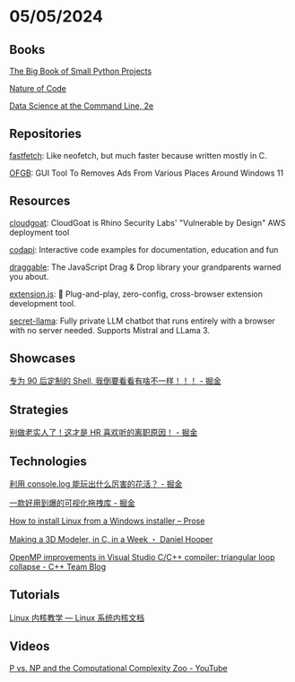# 05/05/2024

## Books
[The Big Book of Small Python Projects](https://inventwithpython.com/bigbookpython/)

[Nature of Code](https://natureofcode.com/)

[Data Science at the Command Line, 2e](https://jeroenjanssens.com/dsatcl/)

## Repositories
[fastfetch](https://github.com/fastfetch-cli/fastfetch): Like neofetch, but much faster because written mostly in C.

[OFGB](https://github.com/xM4ddy/OFGB): GUI Tool To Removes Ads From Various Places Around Windows 11

## Resources
[cloudgoat](https://github.com/RhinoSecurityLabs/cloudgoat): CloudGoat is Rhino Security Labs' "Vulnerable by Design" AWS deployment tool

[codapi](https://github.com/nalgeon/codapi): Interactive code examples for documentation, education and fun

[draggable](https://github.com/Shopify/draggable): The JavaScript Drag & Drop library your grandparents warned you about.

[extension.js](https://github.com/cezaraugusto/extension.js): 🧩 Plug-and-play, zero-config, cross-browser extension development tool.

[secret-llama](https://github.com/abi/secret-llama): Fully private LLM chatbot that runs entirely with a browser with no server needed. Supports Mistral and LLama 3.

## Showcases
[专为 90 后定制的 Shell, 我倒要看看有啥不一样！！！ - 掘金](https://juejin.cn/post/7257410068647297061)

## Strategies
[别做老实人了！这才是 HR 喜欢听的离职原因！ - 掘金](https://juejin.cn/post/7351321275975843867)

## Technologies
[利用 console.log 能玩出什么厉害的花活？ - 掘金](https://juejin.cn/post/7345105687453581351)

[一款好用到爆的可视化拖拽库 - 掘金](https://juejin.cn/post/7353877562303021093)

[How to install Linux from a Windows installer – Prose](https://prose.nsood.in/linux-from-windows-installer)

[Making a 3D Modeler, in C, in a Week ・ Daniel Hooper](https://danielchasehooper.com/posts/shapeup/)

[OpenMP improvements in Visual Studio C/C++ compiler: triangular loop collapse - C++ Team Blog](https://devblogs.microsoft.com/cppblog/openmp-improvements-in-visual-studio-c-c-compiler-triangular-loop-collapse/)

## Tutorials
[Linux 内核教学 — Linux 系统内核文档](https://linux-kernel-labs-zh.xyz/index.html)

## Videos
[P vs. NP and the Computational Complexity Zoo - YouTube](https://www.youtube.com/watch?v=YX40hbAHx3s)
